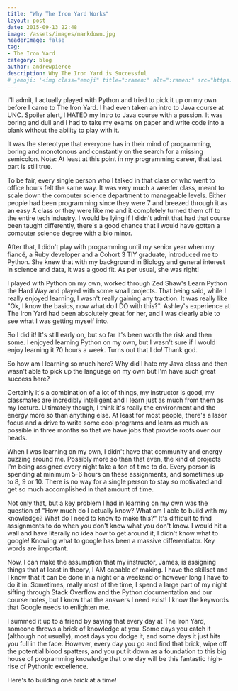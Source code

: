 ```yaml
---
title: "Why The Iron Yard Works"
layout: post
date: 2015-09-13 22:48
image: /assets/images/markdown.jpg
headerImage: false
tag:
- The Iron Yard
category: blog
author: andrewpierce
description: Why The Iron Yard is Successful
# jemoji: '<img class="emoji" title=":ramen:" alt=":ramen:" src="https://assets.github.com/images/icons/emoji/unicode/1f35c.png" height="20" width="20" align="absmiddle">'
---
```


I'll admit, I actually played with Python and tried to pick it up on my own before
I came to The Iron Yard. I had even taken an intro to Java course at UNC. Spoiler
alert, I HATED my Intro to Java course with a passion. It was boring and dull and I had to take my exams on paper and write code into a blank without the ability to play with it.

It was the stereotype that everyone has in their mind of programming, boring and monotonous and constantly on the search for a missing semicolon. Note: At least at this point in my programming career, that last part is still true.

To be fair, every single person who I talked in that class or who went to office
hours felt the same way. It was very much a weeder class, meant to scale down the
computer science department to manageable levels. Either people had been programming
since they were 7 and breezed through it as an easy A class or they were like me and it completely turned them off to the entire tech industry. I would be lying if I didn't admit that had that course been taught differently, there's a good chance that I would have gotten a computer science degree with a bio minor.

After that, I didn't play with programming until my senior year when my fiancé, a
Ruby developer and a Cohort 3 TIY graduate, introduced me to Python. She knew that
with my background in Biology and general interest in science and data, it was a
good fit. As per usual, she was right!

I played with Python on my own, worked through Zed Shaw's Learn Python the Hard
Way and played with some small projects. That being said, while I really enjoyed
learning, I wasn't really gaining any traction. It was really like "Ok, I know
the basics, now what do I DO with this?". Ashley's experience at The Iron Yard
had been absolutely great for her, and I was clearly able to see what I was getting
myself into.

So I did it! It's still early on, but so far it's been worth the risk and then some.
I enjoyed learning Python on my own, but I wasn't sure if I would enjoy learning it 70 hours a week. Turns out that I do! Thank god.

So how am I learning so much here? Why did I hate my Java class and then wasn't able to pick up the language on my own but I'm have such great success here?

Certainly it's a combination of a lot of things, my instructor is good, my classmates are incredibly intelligent and I learn just as much from them as my lecture.
Ultimately though, I think it's really the environment and the energy more so than
anything else. At least for most people, there's a laser focus and a drive to write
some cool programs and learn as much as possible in three months so that we have
jobs that provide roofs over our heads.

When I was learning on my own, I didn't have that community and energy buzzing
around me. Possibly more so than that even, the kind of projects I'm being assigned
every night take a ton of time to do. Every person is spending at minimum 5-6 hours
on these assignments, and sometimes up to 8, 9 or 10. There is no way for a single
person to stay so motivated and get so much accomplished in that amount of time.

Not only that, but a key problem I had in learning on my own was the question of
"How much do I actually know? What am I able to build with my knowledge? What do
I need to know to make this?" It's difficult to find assignments to do when you
don't know what you don't know. I would hit a wall and have literally no idea
how to get around it, I didn't know what to google! Knowing what to google has been a massive differentiator. Key words are important.

Now, I can make the assumption that my instructor, James, is assigning things that
at least in theory, I AM capable of making. I have the skillset and I know that it
can be done in a night or a weekend or however long I have to do it in. Sometimes,
really most of the time, I spend a large part of my night sifting through Stack
Overflow and the Python documentation and our course notes, but I know that the answers I need exist! I know the keywords that Google needs to enlighten me.

I summed it up to a friend by saying that every day at The Iron Yard, someone
throws a brick of knowledge at you. Some days you catch it (although not usually),
most days you dodge it, and some days it just hits you full in the face. However,
every day you go and find that brick, wipe off the potential blood spatters, and
you put it down as a foundation to this big house of programming knowledge that
one day will be this fantastic high-rise of Pythonic excellence.

Here's to building one brick at a time!
